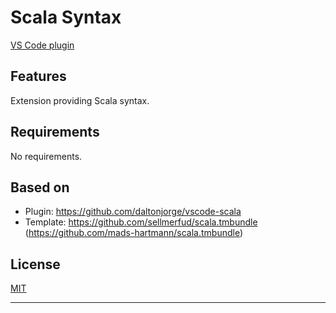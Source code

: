 # Scala Syntax

[VS Code plugin](https://marketplace.visualstudio.com/items?itemName=scala-lang.scala)

## Features

Extension providing Scala syntax.

## Requirements

No requirements.

## Based on
* Plugin: https://github.com/daltonjorge/vscode-scala
* Template: https://github.com/sellmerfud/scala.tmbundle (https://github.com/mads-hartmann/scala.tmbundle)

## License
[MIT](LICENSE)

-----------------------------------------------------------------------------------------------------------
